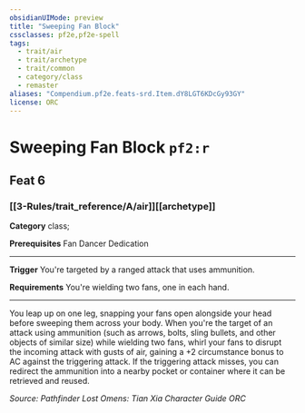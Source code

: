 ```yaml
---
obsidianUIMode: preview
title: "Sweeping Fan Block"
cssclasses: pf2e,pf2e-spell
tags:
  - trait/air
  - trait/archetype
  - trait/common
  - category/class
  - remaster
aliases: "Compendium.pf2e.feats-srd.Item.dY8LGT6KDcGy93GY"
license: ORC
---
```

# Sweeping Fan Block `pf2:r`
## Feat 6
### [[3-Rules/trait_reference/A/air]][[archetype]]

**Category** class; 



**Prerequisites** Fan Dancer Dedication
* * *
**Trigger** You're targeted by a ranged attack that uses ammunition.

**Requirements** You're wielding two fans, one in each hand.

* * *

You leap up on one leg, snapping your fans open alongside your head before sweeping them across your body. When you're the target of an attack using ammunition (such as arrows, bolts, sling bullets, and other objects of similar size) while wielding two fans, whirl your fans to disrupt the incoming attack with gusts of air, gaining a +2 circumstance bonus to AC against the triggering attack. If the triggering attack misses, you can redirect the ammunition into a nearby pocket or container where it can be retrieved and reused.

*Source: Pathfinder Lost Omens: Tian Xia Character Guide*
*ORC*